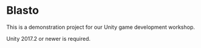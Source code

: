 # Blasto

This is a demonstration project for our Unity game development workshop.

Unity 2017.2 or newer is required.

